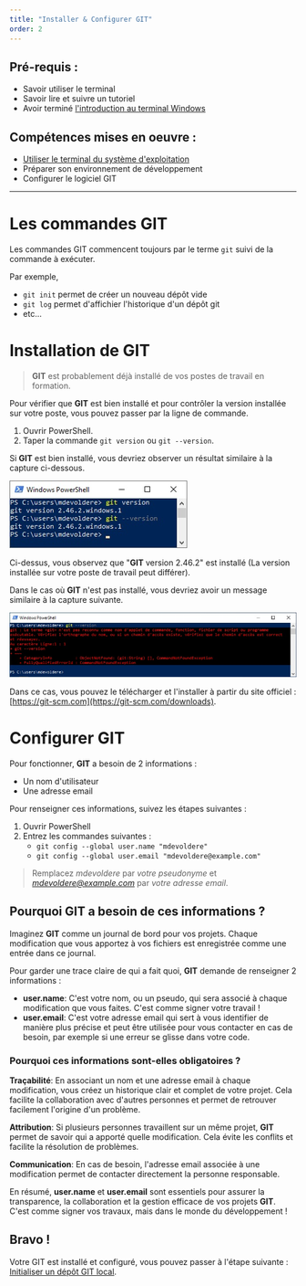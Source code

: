 ```yaml
---
title: "Installer & Configurer GIT"
order: 2
---
```



## Pré-requis : 
- Savoir utiliser le terminal
- Savoir lire et suivre un tutoriel
- Avoir terminé [l'introduction au terminal Windows](./01-powershell-intro)

## Compétences mises en oeuvre : 
- [Utiliser le terminal du système d'exploitation](./01-powershell-intro)
- Préparer son environnement de développement
- Configurer le logiciel GIT

---

# Les commandes GIT 

Les commandes GIT commencent toujours par le terme `git` suivi de la commande à exécuter.

Par exemple, 
- `git init` permet de créer un nouveau dépôt vide
- `git log` permet d'affichier l'historique d'un dépôt git
- etc...

# Installation de GIT

> **GIT** est probablement déjà installé de vos postes de travail en formation.

Pour vérifier que **GIT** est bien installé et pour contrôler la version installée sur votre poste, vous pouvez passer par la ligne de commande.

1. Ouvrir PowerShell.
2. Taper la commande `git version` ou `git --version`.

Si **GIT** est bien installé, vous devriez observer un résultat similaire à la capture ci-dessous.

![git version](./img/git-version.jpg)

Ci-dessus, vous observez que "**GIT** version 2.46.2" est installé (La version installée sur votre poste de travail peut différer).


Dans le cas où **GIT** n'est pas installé, vous devriez avoir un message similaire à la capture suivante.

![git non installé](./img/git-version-ko.jpg)

Dans ce cas, vous pouvez le télécharger et l'installer à partir du site officiel : [https://git-scm.com](https://git-scm.com/downloads).


# Configurer GIT

Pour fonctionner, **GIT** a besoin de 2 informations :

- Un nom d'utilisateur
- Une adresse email

Pour renseigner ces informations, suivez les étapes suivantes : 

1. Ouvrir PowerShell
2. Entrez les commandes suivantes : 
    - `git config --global user.name "mdevoldere"`
    - `git config --global user.email "mdevoldere@example.com"`

> Remplacez *mdevoldere* par *votre pseudonyme* et *mdevoldere@example.com* par *votre adresse email*.


## Pourquoi GIT a besoin de ces informations ? 

Imaginez **GIT** comme un journal de bord pour vos projets. Chaque modification que vous apportez à vos fichiers est enregistrée comme une entrée dans ce journal. 

Pour garder une trace claire de qui a fait quoi, **GIT** demande de renseigner 2 informations :

- **user.name**: C'est votre nom, ou un pseudo, qui sera associé à chaque modification que vous faites. C'est comme signer votre travail !
- **user.email**: C'est votre adresse email qui sert à vous identifier de manière plus précise et peut être utilisée pour vous contacter en cas de besoin, par exemple si une erreur se glisse dans votre code.

### Pourquoi ces informations sont-elles obligatoires ?

**Traçabilité**: En associant un nom et une adresse email à chaque modification, vous créez un historique clair et complet de votre projet. Cela facilite la collaboration avec d'autres personnes et permet de retrouver facilement l'origine d'un problème.

**Attribution**: Si plusieurs personnes travaillent sur un même projet, **GIT** permet de savoir qui a apporté quelle modification. Cela évite les conflits et facilite la résolution de problèmes.

**Communication**: En cas de besoin, l'adresse email associée à une modification permet de contacter directement la personne responsable.

En résumé, **user.name** et **user.email** sont essentiels pour assurer la transparence, la collaboration et la gestion efficace de vos projets **GIT**. C'est comme signer vos travaux, mais dans le monde du développement !

## Bravo !

Votre GIT est installé et configuré, vous pouvez passer à l'étape suivante : [Initialiser un dépôt GIT local](./03-git-init.md).
